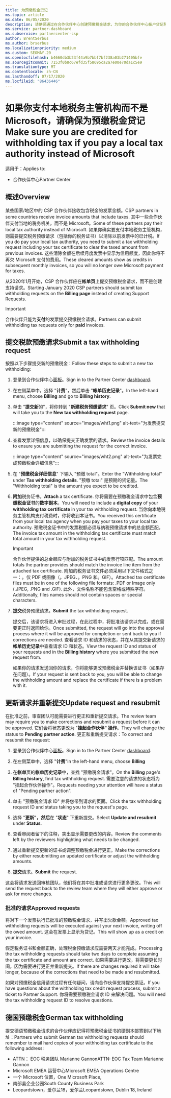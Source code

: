 ```yaml
---
title: 为预缴税金贷记
ms.topic: article
ms.date: 06/05/2020
description: 请确保通过在合作伙伴中心创建预缴税金请求，为你的合作伙伴中心帐户贷记预缴税金。
ms.service: partner-dashboard
ms.subservice: partnercenter-csp
author: BrentSerbus
ms.author: brserbus
ms.localizationpriority: medium
ms.custom: SEOMAY.20
ms.openlocfilehash: b4660db3b23f44a9b7bbf7bf238a03b271405bfe
ms.sourcegitcommit: 7153f0b8c67efd35f58695ca2a7e00e70da1c5e9
ms.translationtype: MT
ms.contentlocale: zh-CN
ms.lasthandoff: 07/17/2020
ms.locfileid: "86436446"
---
```

# <a name="make-sure-you-are-credited-for-withholding-tax-if-you-pay-a-local-tax-authority-instead-of-microsoft"></a><span data-ttu-id="9a5de-103">如果你支付本地税务主管机构而不是 Microsoft，请确保为预缴税金贷记</span><span class="sxs-lookup"><span data-stu-id="9a5de-103">Make sure you are credited for withholding tax if you pay a local tax authority instead of Microsoft</span></span>

<span data-ttu-id="9a5de-104">适用于：</span><span class="sxs-lookup"><span data-stu-id="9a5de-104">Applies to:</span></span>

- <span data-ttu-id="9a5de-105">合作伙伴中心</span><span class="sxs-lookup"><span data-stu-id="9a5de-105">Partner Center</span></span>

## <a name="overview"></a><span data-ttu-id="9a5de-106">概述</span><span class="sxs-lookup"><span data-stu-id="9a5de-106">Overview</span></span>

<span data-ttu-id="9a5de-107">某些国家/地区中的 CSP 合作伙伴接收包含税金的发票金额。</span><span class="sxs-lookup"><span data-stu-id="9a5de-107">CSP partners in some countries receive invoice amounts that include taxes.</span></span> <span data-ttu-id="9a5de-108">其中一些合作伙伴支付当地的税务机关，而不是 Microsoft。</span><span class="sxs-lookup"><span data-stu-id="9a5de-108">Some of these partners pay their local tax authority instead of Microsoft.</span></span> <span data-ttu-id="9a5de-109">如果你确实要支付本地税务主管机构，则需要提交税务预缴请求（包括你的税务证书）以清除以前发票中的已计税。</span><span class="sxs-lookup"><span data-stu-id="9a5de-109">If you do pay your local tax authority, you need to submit a tax withholding request including your tax certificate to clear the taxed amount from previous invoices.</span></span> <span data-ttu-id="9a5de-110">这些清除金额在后续月度发票中显示为信用额度，因此你将不再欠 Microsoft 支付的费用。</span><span class="sxs-lookup"><span data-stu-id="9a5de-110">These cleared amounts show as credits in subsequent monthly invoices, so you will no longer owe Microsoft payment for taxes.</span></span>

<span data-ttu-id="9a5de-111">从2020年1月开始，CSP 合作伙伴应在**帐单页**上提交预缴税金请求，而不是创建支持请求。</span><span class="sxs-lookup"><span data-stu-id="9a5de-111">Starting January 2020 CSP partners should submit tax withholding requests on the **Billing page** instead of creating Support Requests.</span></span>

> [!IMPORTANT]
> <span data-ttu-id="9a5de-112">合作伙伴只能为**支付**的发票提交预缴税金请求。</span><span class="sxs-lookup"><span data-stu-id="9a5de-112">Partners can submit withholding tax requests only for **paid** invoices.</span></span>

## <a name="submit-a-tax-withholding-request"></a><span data-ttu-id="9a5de-113">提交税款预缴请求</span><span class="sxs-lookup"><span data-stu-id="9a5de-113">Submit a tax withholding request</span></span>

<span data-ttu-id="9a5de-114">按照以下步骤提交新的预缴税金：</span><span class="sxs-lookup"><span data-stu-id="9a5de-114">Follow these steps to submit a new tax withholding:</span></span>

1. <span data-ttu-id="9a5de-115">登录到合作伙伴中心[面板](https://partner.microsoft.com/dashboard/home)。</span><span class="sxs-lookup"><span data-stu-id="9a5de-115">Sign in to the Partner Center [dashboard](https://partner.microsoft.com/dashboard/home).</span></span>

2. <span data-ttu-id="9a5de-116">在左侧菜单中，选择 "**计费**"，然后单击 "**帐单历史记录**"。</span><span class="sxs-lookup"><span data-stu-id="9a5de-116">In the left-hand menu, choose **Billing** and go to **Billing history**.</span></span>

3. <span data-ttu-id="9a5de-117">单击 "**提交新**的"，将你转到 "**新建税务预缴请求**" 页。</span><span class="sxs-lookup"><span data-stu-id="9a5de-117">Click **Submit new** that will take you to the **New tax withholding request** page.</span></span>

   :::image type="content" source="images/wht1.png" alt-text="为发票提交新的预缴税金":::

4. <span data-ttu-id="9a5de-119">查看发票详细信息，以确保提交正确发票的请求。</span><span class="sxs-lookup"><span data-stu-id="9a5de-119">Review the invoice details to ensure you are submitting the request for the correct invoice.</span></span>

   :::image type="content" source="images/wht2.png" alt-text="为发票完成预缴税金详细信息":::

5. <span data-ttu-id="9a5de-121">在 "**预缴税金详细信息**" 下输入 "预缴 total"。</span><span class="sxs-lookup"><span data-stu-id="9a5de-121">Enter the "Withholding total" under **Tax withholding details**.</span></span> <span data-ttu-id="9a5de-122">"预缴 total" 是预期的贷记量。</span><span class="sxs-lookup"><span data-stu-id="9a5de-122">The "Withholding total" is the amount you expect to be credited.</span></span>

6. <span data-ttu-id="9a5de-123">**附加**税务证书。</span><span class="sxs-lookup"><span data-stu-id="9a5de-123">**Attach** a tax certificate.</span></span> <span data-ttu-id="9a5de-124">你将需要在预缴税金请求中包含**预缴税金证书**的**数字副本**。</span><span class="sxs-lookup"><span data-stu-id="9a5de-124">You will need to include a **digital copy** of your **withholding tax certificate** in your tax withholding request.</span></span> <span data-ttu-id="9a5de-125">当你向本地税务主管机构支付税费时，你将收到本证书。</span><span class="sxs-lookup"><span data-stu-id="9a5de-125">You received this certificate from your local tax agency when you pay your taxes to your local tax authority.</span></span> <span data-ttu-id="9a5de-126">预缴税金证书中的发票税额必须与纳税预缴请求中的总金额匹配。</span><span class="sxs-lookup"><span data-stu-id="9a5de-126">The invoice tax amount in the withholding tax certificate must match total amount in your tax withholding request.</span></span>

   > [!IMPORTANT]
   > <span data-ttu-id="9a5de-127">合作伙伴提供的总金额应与附加的税务证书中的发票行项匹配。</span><span class="sxs-lookup"><span data-stu-id="9a5de-127">The amount totals the partner provides should match the invoice line item from the attached tax certificate.</span></span> <span data-ttu-id="9a5de-128">附加的税务证书文件必须采用以下文件格式之一：。仅 PDF 或图像（。JPEG、。PNG 和。GIF）。</span><span class="sxs-lookup"><span data-stu-id="9a5de-128">Attached tax certificate files must be in one of the following file formats: .PDF or Image only (.JPEG, .PNG and .GIF).</span></span> <span data-ttu-id="9a5de-129">此外，文件名称不能包含空格或特殊字符。</span><span class="sxs-lookup"><span data-stu-id="9a5de-129">Additionally, files names should not contain spaces or special characters.</span></span>

7. <span data-ttu-id="9a5de-130">**提交**税务预缴请求。</span><span class="sxs-lookup"><span data-stu-id="9a5de-130">**Submit** the tax withholding request.</span></span>

   <span data-ttu-id="9a5de-131">提交后，该请求将进入审批过程，在此过程中，将批准该请求以完成，或在需要更正时返回给你。</span><span class="sxs-lookup"><span data-stu-id="9a5de-131">Once submitted, the request will go into the approval process where it will be approved for completion or sent back to you if corrections are needed.</span></span> <span data-ttu-id="9a5de-132">查看请求 ID 和请求的状态，并在从其提交新请求的**帐单历史记录**中查看请求 ID 和状态。</span><span class="sxs-lookup"><span data-stu-id="9a5de-132">View the request ID and status of your requests and  in the **Billing history** where you submitted the new request from.</span></span>

   <span data-ttu-id="9a5de-133">如果你的请求发送回你的请求，你将能够更改预缴税金并替换该证书（如果存在问题）。</span><span class="sxs-lookup"><span data-stu-id="9a5de-133">If your request is sent back to you, you will be able to change the withholding amount and replace the certificate if there is a problem with it.</span></span>

## <a name="update-request-and-resubmit"></a><span data-ttu-id="9a5de-134">更新请求并重新提交</span><span class="sxs-lookup"><span data-stu-id="9a5de-134">Update request and resubmit</span></span>

<span data-ttu-id="9a5de-135">在批准之前，审查团队可能需要进行更正和重新提交请求。</span><span class="sxs-lookup"><span data-stu-id="9a5de-135">The review team may require you to make corrections and resubmit a request before it can be approved.</span></span> <span data-ttu-id="9a5de-136">它们会将状态更改为 "**挂起合作伙伴" 操作**。</span><span class="sxs-lookup"><span data-stu-id="9a5de-136">They will change the status to **Pending partner action**.</span></span> <span data-ttu-id="9a5de-137">更正和重新提交请求：</span><span class="sxs-lookup"><span data-stu-id="9a5de-137">To correct and resubmit the request:</span></span>

1. <span data-ttu-id="9a5de-138">登录到合作伙伴中心[面板](https://partner.microsoft.com/dashboard/home)。</span><span class="sxs-lookup"><span data-stu-id="9a5de-138">Sign in to the Partner Center [dashboard](https://partner.microsoft.com/dashboard/home).</span></span>

2. <span data-ttu-id="9a5de-139">在左侧菜单中，选择 "**计费**"</span><span class="sxs-lookup"><span data-stu-id="9a5de-139">In the left-hand menu, choose **Billing**</span></span>

3. <span data-ttu-id="9a5de-140">在**帐单**页的**帐单历史记录**中，查找 "预缴税金请求"。</span><span class="sxs-lookup"><span data-stu-id="9a5de-140">On the **Billing** page's **Billing history**, find tax withholding request.</span></span> <span data-ttu-id="9a5de-141">需要注意的请求的状态将为 "挂起合作伙伴操作"。</span><span class="sxs-lookup"><span data-stu-id="9a5de-141">Requests needing your attention will have a status of "Pending partner action".</span></span>

4. <span data-ttu-id="9a5de-142">单击 "预缴税金请求 ID" 并将您带到请求的页面。</span><span class="sxs-lookup"><span data-stu-id="9a5de-142">Click the tax withholding request ID and status taking you to the request's page.</span></span>

5. <span data-ttu-id="9a5de-143">选择 "**更新"，然后**在 "**状态**" 下重新提交。</span><span class="sxs-lookup"><span data-stu-id="9a5de-143">Select **Update and resubmit** under **Status**.</span></span>

6. <span data-ttu-id="9a5de-144">查看审阅者留下的注释，突出显示需要更改的内容。</span><span class="sxs-lookup"><span data-stu-id="9a5de-144">Review the comments left by the reviewers highlighting what needs to be changed.</span></span>

7. <span data-ttu-id="9a5de-145">通过重新提交更新的证书或调整预缴税金进行更正。</span><span class="sxs-lookup"><span data-stu-id="9a5de-145">Make the corrections by either resubmitting an updated certificate or adjust the withholding amounts.</span></span>

8. <span data-ttu-id="9a5de-146">**提交**请求。</span><span class="sxs-lookup"><span data-stu-id="9a5de-146">**Submit** the request.</span></span>

<span data-ttu-id="9a5de-147">这会将请求发送回审核团队，他们将在其中批准或请求进行更多更改。</span><span class="sxs-lookup"><span data-stu-id="9a5de-147">This will send the request back to the review team where they will either approve or ask for more changes.</span></span>

### <a name="approved-requests"></a><span data-ttu-id="9a5de-148">批准的请求</span><span class="sxs-lookup"><span data-stu-id="9a5de-148">Approved requests</span></span>

<span data-ttu-id="9a5de-149">将对下一个发票执行已批准的预缴税金请求，并写出欠款金额。</span><span class="sxs-lookup"><span data-stu-id="9a5de-149">Approved tax withholding requests will be executed against your next invoice, writing off the owed amount.</span></span> <span data-ttu-id="9a5de-150">这会在发票上显示为贷记。</span><span class="sxs-lookup"><span data-stu-id="9a5de-150">This will show up as a credit on your invoice.</span></span>

<span data-ttu-id="9a5de-151">假定税务证书和金额正确，处理税金预缴请求应需要两天才能完成。</span><span class="sxs-lookup"><span data-stu-id="9a5de-151">Processing the tax withholding requests should take two days to complete assuming the tax certificate and amount are correct.</span></span> <span data-ttu-id="9a5de-152">如果需要进行更改，将需要更长时间，因为需要进行更正并重新提交。</span><span class="sxs-lookup"><span data-stu-id="9a5de-152">If there are changes required it will take longer, because of the corrections that need to be made and resubmitted.</span></span>

<span data-ttu-id="9a5de-153">如果对预缴税金信用请求过程有任何疑问，请向合作伙伴支持提交票证。</span><span class="sxs-lookup"><span data-stu-id="9a5de-153">If you have questions about the withholding tax credit request process, submit a ticket to Partner Support.</span></span> <span data-ttu-id="9a5de-154">你将需要预缴税金请求 ID 来解决问题。</span><span class="sxs-lookup"><span data-stu-id="9a5de-154">You will need the tax withholding request ID to resolve questions.</span></span>

## <a name="german-tax-withholding"></a><span data-ttu-id="9a5de-155">德国预缴税金</span><span class="sxs-lookup"><span data-stu-id="9a5de-155">German tax withholding</span></span>

<span data-ttu-id="9a5de-156">提交德语预缴税金请求的合作伙伴应记得将预缴税金证书的硬副本邮寄到以下地址：</span><span class="sxs-lookup"><span data-stu-id="9a5de-156">Partners who submit German tax withholding requests should remember to mail hard copies of your withholding tax certificate to the following address:</span></span>

- <span data-ttu-id="9a5de-157">ATTN： EOC 税务团队 Marianne Gannon</span><span class="sxs-lookup"><span data-stu-id="9a5de-157">ATTN: EOC Tax Team Marianne Gannon</span></span>
- <span data-ttu-id="9a5de-158">Microsoft EMEA 运营中心</span><span class="sxs-lookup"><span data-stu-id="9a5de-158">Microsoft EMEA Operations Centre</span></span>
- <span data-ttu-id="9a5de-159">一个 Microsoft 位置，</span><span class="sxs-lookup"><span data-stu-id="9a5de-159">One Microsoft Place,</span></span>
- <span data-ttu-id="9a5de-160">南部县企业公园</span><span class="sxs-lookup"><span data-stu-id="9a5de-160">South County Business Park</span></span>
- <span data-ttu-id="9a5de-161">Leopardstown，爱尔兰18，爱尔兰</span><span class="sxs-lookup"><span data-stu-id="9a5de-161">Leopardstown, Dublin 18, Ireland</span></span>

